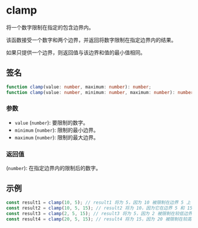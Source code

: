 # clamp

将一个数字限制在指定的包含边界内。

该函数接受一个数字和两个边界，并返回将数字限制在指定边界内的结果。

如果只提供一个边界，则返回值与该边界和值的最小值相同。

## 签名

```typescript
function clamp(value: number, maximum: number): number;
function clamp(value: number, minimum: number, maximum: number): number;
```

### 参数

- `value` (`number`): 要限制的数字。
- `minimum` (`number`): 限制的最小边界。
- `maximum` (`number`): 限制的最大边界。

### 返回值

(`number`): 在指定边界内的限制后的数字。

## 示例

```typescript
const result1 = clamp(10, 5); // result1 将为 5，因为 10 被限制在边界 5 上
const result2 = clamp(10, 5, 15); // result2 将为 10，因为它在边界 5 和 15 内
const result3 = clamp(2, 5, 15); // result3 将为 5，因为 2 被限制在较低边界 5 上
const result4 = clamp(20, 5, 15); // result4 将为 15，因为 20 被限制在较高边界 15 上
```
